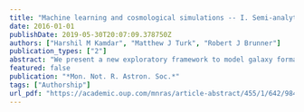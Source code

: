 ```yaml
---
title: "Machine learning and cosmological simulations -- I. Semi-analytical models"
date: 2016-01-01
publishDate: 2019-05-30T20:07:09.378750Z
authors: ["Harshil M Kamdar", "Matthew J Turk", "Robert J Brunner"]
publication_types: ["2"]
abstract: "We present a new exploratory framework to model galaxy formation and evolution in a hierarchical Universe by using machine learning (ML). Our motivations are two-fold: (1) presenting a new, promising technique to study galaxy formation, and (2) quantitatively analysing the extent of the influence of dark matter halo properties on galaxies in the backdrop of semi-analytical models (SAMs). We use the influential Millennium Simulation and the corresponding Munich SAM to train and test various sophisticated ML algorithms (k-Nearest Neighbors, decision trees, random forests, and extremely randomized trees). By using only essential dark matter halo physical properties for haloes of M > 1012 M⊙ and a partial merger tree, our model predicts the hot gas mass, cold gas mass, bulge mass, total stellar mass, black hole mass and cooling radius at z = 0 for each central galaxy in a dark matter halo for the Millennium run. Our results provide a unique and powerful phenomenological framework to explore the galaxy--halo connection that is built upon SAMs and demonstrably place ML as a promising and a computationally efficient tool to study small-scale structure formation."
featured: false
publication: "*Mon. Not. R. Astron. Soc.*"
tags: ["Authorship"]
url_pdf: "https://academic.oup.com/mnras/article-abstract/455/1/642/984981"
---
```


